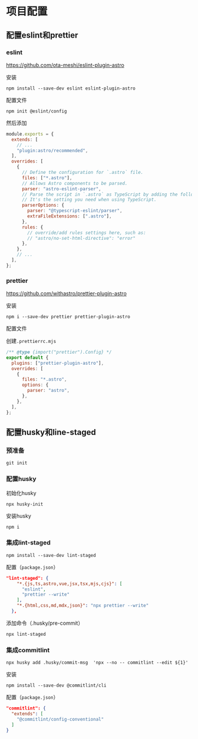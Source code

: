 # 项目配置

## 配置eslint和prettier

### eslint

https://github.com/ota-meshi/eslint-plugin-astro

安装

```shell
npm install --save-dev eslint eslint-plugin-astro
```

配置文件

```shell
npm init @eslint/config
```

然后添加

```js
module.exports = {
  extends: [
    // ...
    "plugin:astro/recommended",
  ],
  overrides: [
    {
      // Define the configuration for `.astro` file.
      files: ["*.astro"],
      // Allows Astro components to be parsed.
      parser: "astro-eslint-parser",
      // Parse the script in `.astro` as TypeScript by adding the following configuration.
      // It's the setting you need when using TypeScript.
      parserOptions: {
        parser: "@typescript-eslint/parser",
        extraFileExtensions: [".astro"],
      },
      rules: {
        // override/add rules settings here, such as:
        // "astro/no-set-html-directive": "error"
      },
    },
    // ...
  ],
};
```

### prettier

https://github.com/withastro/prettier-plugin-astro

安装

```shell
npm i --save-dev prettier prettier-plugin-astro
```

配置文件

创建`.prettierrc.mjs`

```js
/** @type {import("prettier").Config} */
export default {
  plugins: ["prettier-plugin-astro"],
  overrides: [
    {
      files: "*.astro",
      options: {
        parser: "astro",
      },
    },
  ],
};
```

## 配置husky和line-staged

### 预准备

```shell
git init
```

### 配置husky

初始化husky

```shell
npx husky-init
```

安装husky

```shell
npm i
```

### 集成lint-staged

```shell
npm install --save-dev lint-staged
```

配置（`package.json`）

```json
"lint-staged": {
    "*.{js,ts,astro,vue,jsx,tsx,mjs,cjs}": [
      "eslint",
      "prettier --write"
    ],
    "*.{html,css,md,mdx,json}": "npx prettier --write"
  },
```

添加命令（.husky/pre-commit）

```
npx lint-staged
```

### 集成commitlint

```shell
npx husky add .husky/commit-msg  'npx --no -- commitlint --edit ${1}'
```

安装

```shell
npm install --save-dev @commitlint/cli
```

配置（`package.json`）

```json
"commitlint": {
  "extends": [
    "@commitlint/config-conventional"
  ]
}
```
